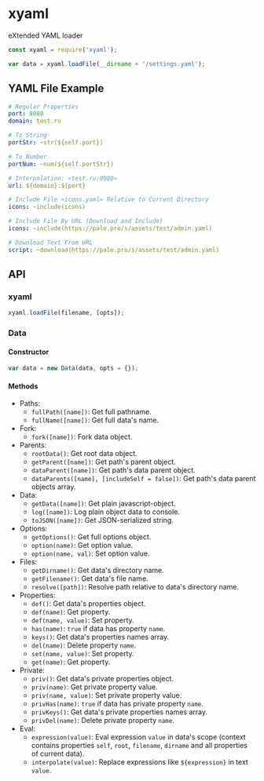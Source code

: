 # xyaml
eXtended YAML loader

```js
const xyaml = require('xyaml');

var data = xyaml.loadFile(__dirname + '/settings.yaml');
```

## YAML File Example

```yaml
# Regular Properties
port: 8080
domain: test.ru

# To String
portStr: ~str(${self.port})

# To Number
portNum: ~num(${self.portStr})

# Interpolation: «test.ru:8080»
url: ${domain}:${port}

# Include File «icons.yaml» Relative to Current Directory
icons: ~include(icons)

# Include File By URL (Download and Include)
icons: ~include(https://pale.pro/s/assets/test/admin.yaml)

# Download Text From URL
script: ~download(https://pale.pro/s/assets/test/admin.yaml)
```

## API

### xyaml

```js
xyaml.loadFile(filename, [opts]);
```

### Data

#### Constructor

```js
var data = new Data(data, opts = {});
```

#### Methods

- Paths:
  - `fullPath([name])`: Get full pathname.
  - `fullName([name])`: Get full data's name.
- Fork:
  - `fork([name])`: Fork data object.
- Parents:
  - `rootData()`: Get root data object.
  - `getParent([name])`: Get path's parent object.
  - `dataParent([name])`: Get path's data parent object.
  - `dataParents([name], [includeSelf = false])`: Get path's data parent objects array.
- Data:
  - `getData([name])`: Get plain javascript-object.
  - `log([name])`: Log plain object data to console.
  - `toJSON([name])`: Get JSON-serialized string.
- Options:
  - `getOptions()`: Get full options object.
  - `option(name)`: Get option value.
  - `option(name, val)`: Set option value.
- Files:
  - `getDirname()`: Get data's directory name.
  - `getFilename()`: Get data's file name.
  - `resolve([path])`: Resolve path relative to data's directory name.
- Properties:
  - `def()`: Get data's properties object.
  - `def(name)`: Get property.
  - `def(name, value)`: Set property.
  - `has(name)`: `true` if data has property `name`.
  - `keys()`: Get data's properties names array.
  - `del(name)`: Delete property `name`.
  - `set(name, value)`: Set property.
  - `get(name)`: Get property.
- Private:
  - `priv()`: Get data's private properties object.
  - `priv(name)`: Get private property value.
  - `priv(name, value)`: Set private property value.
  - `privHas(name)`: `true` if data has private property `name`.
  - `privKeys()`: Get data's private properties names array.
  - `privDel(name)`: Delete private property `name`.
- Eval:
  - `expression(value)`: Eval expression `value` in data's scope (context contains properties `self`, `root`, `filename`, `dirname` and all properties of current data).
  - `interpolate(value)`: Replace expressions like `${expression}` in text `value`.
